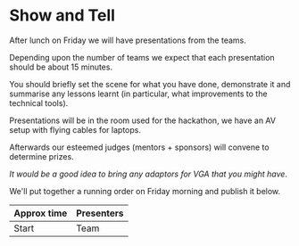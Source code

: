 # Show and Tell

After lunch on Friday we will have presentations from the teams. 

Depending upon the number of teams we expect that each presentation should be about 15 minutes.

You should briefly set the scene for what you have done, demonstrate it and summarise any lessons learnt 
(in particular, what improvements to the technical tools).

Presentations will be in the room used for the hackathon, we have an AV setup with flying cables for laptops. 

Afterwards our esteemed judges (mentors + sponsors) will convene to determine prizes.

*It would be a good idea to bring any adaptors for VGA that you might have*.

We'll put together a running order on Friday morning and publish it below.

| Approx time | Presenters |
| ----------- | ---------- |
| Start | Team |
